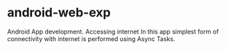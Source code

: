 # android-web-exp
Android App development. Accessing internet
In this app simplest form of connectivity with internet is performed using Async Tasks.

